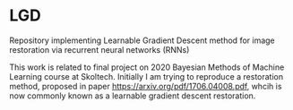 # LGD
Repository implementing Learnable Gradient Descent method for image restoration via recurrent neural networks (RNNs)

This work is related to final project on 2020 Bayesian Methods of Machine Learning course at Skoltech. Initially I am trying to reproduce a restoration method, proposed in paper https://arxiv.org/pdf/1706.04008.pdf, whcih is now commonly known as a learnable gradient descent restoration.
